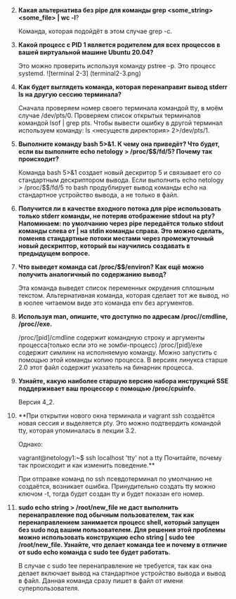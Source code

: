 
2. **Какая альтернатива без pipe для команды grep <some_string> <some_file> | wc -l**?
   
   Команда, которая подойдёт в этом случае grep <some string> <some file> -c.
  
3. **Какой процесс с PID 1 является родителем для всех процессов в вашей виртуальной машине Ubuntu 20.04?**
    
   Это можно проверить используя команду pstree -p. Это процесс systemd.
   ![terminal 2-3] (terminal2-3.png)
  
4. **Как будет выглядеть команда, которая перенаправит вывод stderr ls на другую сессию терминала?**
  
   Сначала проверяем номер своего терминала командой tty, в моём случае /dev/pts/0.
   Проверяем список открытых терминалов командой lsof | grep pts.
   Чтобы вывести ошибку в другой терминал используем команду: ls <несуществ директория> 2>/dev/pts/1.
  
7. **Выполните команду bash 5>&1. К чему она приведёт? Что будет, если вы выполните echo netology > /proc/$$/fd/5? Почему так происходит?**
  
   Команда bash 5>&1 создает новый дескритор 5 и связывает его со стандартным дескриптором вывода. Если выполнить echo netology > /proc/$$/fd/5 то            bash продублирует вывод команды echo на стандартное устройство вывода, а не только в файл.
  
8. **Получится ли в качестве входного потока для pipe использовать только stderr команды, не потеряв отображение stdout на pty?
   Напоминаем: по умолчанию через pipe передаётся только stdout команды слева от | на stdin команды справа. Это можно сделать, поменяв стандартные потоки      местами через промежуточный новый дескриптор, который вы научились создавать в предыдущем вопросе.**
  
   
9. **Что выведет команда cat /proc/$$/environ? Как ещё можно получить аналогичный по содержанию вывод?**
  
   Эта команда выведет список переменных окрудения сплошным текстом. Альтернативная команда, которая сделает тот же вывод, но в юолее читаемом виде это        команда env без аргументов.
  
10. **Используя man, опишите, что доступно по адресам /proc/<PID>/cmdline, /proc/<PID>/exe.**
  
    /proc/[pid]/cmdline содержит командную строку и аргументы процесса(только если это не зомби-процесс) 
    /proc/[pid]/exe содержит симлинк на исполняемую команду. Можно запустить с помощью этой команды копию процесса. В версиях линукса старше 2.0 этот           файл содержит указатель на бинарник процесса.
  
11. **Узнайте, какую наиболее старшую версию набора инструкций SSE поддерживает ваш процессор с помощью /proc/cpuinfo.**
  
    Версия 4_2.
  
12. **При открытии нового окна терминала и vagrant ssh создаётся новая сессия и выделяется pty.
    Это можно подтвердить командой tty, которая упоминалась в лекции 3.2.

    Однако:

    vagrant@netology1:~$ ssh localhost 'tty'
    not a tty
    Почитайте, почему так происходит и как изменить поведение.**
  
    При отправке команд по ssh псевдотерминал по умолчанию не создаётся, возникает ошибка. Принудительно создать tty можно ключом -t, тогда будет создан     tty и будет показан его номер.
  
 14. **sudo echo string > /root/new_file не даст выполнить перенаправление под обычным пользователем, так как перенаправлением занимается процесс shell,        который запущен без sudo под вашим пользователем. Для решения этой проблемы можно использовать конструкцию echo string | sudo tee /root/new_file.        Узнайте, что делает команда tee и почему в отличие от sudo echo команда с sudo tee будет работать.**
  
     В случае с sudo tee перенаправление не требуется, так как она делает включает вывод на стандартное устройство вывода и вывод в файл. Данная команда      сразу пишет в файл от имени суперпользователя.
